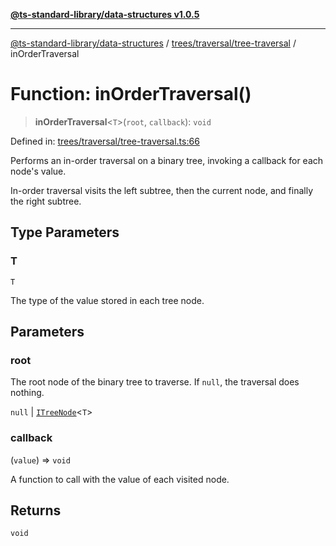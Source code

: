 [**@ts-standard-library/data-structures v1.0.5**](../../../../README.md)

***

[@ts-standard-library/data-structures](../../../../modules.md) / [trees/traversal/tree-traversal](../README.md) / inOrderTraversal

# Function: inOrderTraversal()

> **inOrderTraversal**\<`T`\>(`root`, `callback`): `void`

Defined in: [trees/traversal/tree-traversal.ts:66](https://github.com/gabaudette/ts-stdlib/blob/7333da76bc775fbabd0907ad8519b912cfc2fe26/packages/data-structures/src/trees/traversal/tree-traversal.ts#L66)

Performs an in-order traversal on a binary tree, invoking a callback for each node's value.

In-order traversal visits the left subtree, then the current node, and finally the right subtree.

## Type Parameters

### T

`T`

The type of the value stored in each tree node.

## Parameters

### root

The root node of the binary tree to traverse. If `null`, the traversal does nothing.

`null` | [`ITreeNode`](../../../tree-node/interfaces/ITreeNode.md)\<`T`\>

### callback

(`value`) => `void`

A function to call with the value of each visited node.

## Returns

`void`
